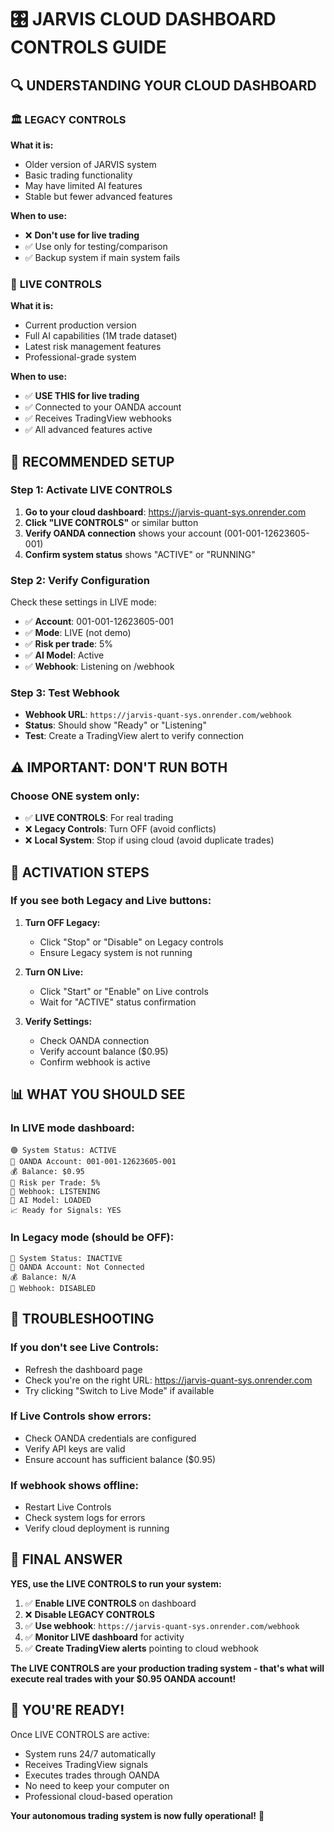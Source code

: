 # 🎛️ JARVIS CLOUD DASHBOARD CONTROLS GUIDE

## 🔍 UNDERSTANDING YOUR CLOUD DASHBOARD

### 🏛️ **LEGACY CONTROLS**
**What it is:**
- Older version of JARVIS system
- Basic trading functionality
- May have limited AI features
- Stable but fewer advanced features

**When to use:**
- ❌ **Don't use for live trading**
- ✅ Use only for testing/comparison
- ✅ Backup system if main system fails

### 🚀 **LIVE CONTROLS** 
**What it is:**
- Current production version
- Full AI capabilities (1M trade dataset)
- Latest risk management features
- Professional-grade system

**When to use:**
- ✅ **USE THIS for live trading**
- ✅ Connected to your OANDA account
- ✅ Receives TradingView webhooks
- ✅ All advanced features active

## 🎯 **RECOMMENDED SETUP**

### **Step 1: Activate LIVE CONTROLS**
1. **Go to your cloud dashboard**: https://jarvis-quant-sys.onrender.com
2. **Click "LIVE CONTROLS"** or similar button
3. **Verify OANDA connection** shows your account (001-001-12623605-001)
4. **Confirm system status** shows "ACTIVE" or "RUNNING"

### **Step 2: Verify Configuration**
Check these settings in LIVE mode:
- ✅ **Account**: 001-001-12623605-001
- ✅ **Mode**: LIVE (not demo)
- ✅ **Risk per trade**: 5%
- ✅ **AI Model**: Active
- ✅ **Webhook**: Listening on /webhook

### **Step 3: Test Webhook**
- **Webhook URL**: `https://jarvis-quant-sys.onrender.com/webhook`
- **Status**: Should show "Ready" or "Listening"
- **Test**: Create a TradingView alert to verify connection

## ⚠️ **IMPORTANT: DON'T RUN BOTH**

### **Choose ONE system only:**
- ✅ **LIVE CONTROLS**: For real trading
- ❌ **Legacy Controls**: Turn OFF (avoid conflicts)
- ❌ **Local System**: Stop if using cloud (avoid duplicate trades)

## 🔧 **ACTIVATION STEPS**

### **If you see both Legacy and Live buttons:**

1. **Turn OFF Legacy:**
   - Click "Stop" or "Disable" on Legacy controls
   - Ensure Legacy system is not running

2. **Turn ON Live:**
   - Click "Start" or "Enable" on Live controls
   - Wait for "ACTIVE" status confirmation

3. **Verify Settings:**
   - Check OANDA connection
   - Verify account balance ($0.95)
   - Confirm webhook is active

## 📊 **WHAT YOU SHOULD SEE**

### **In LIVE mode dashboard:**
```
🟢 System Status: ACTIVE
🏦 OANDA Account: 001-001-12623605-001
💰 Balance: $0.95
🎯 Risk per Trade: 5%
📡 Webhook: LISTENING
🤖 AI Model: LOADED
📈 Ready for Signals: YES
```

### **In Legacy mode (should be OFF):**
```
🔴 System Status: INACTIVE
🏦 OANDA Account: Not Connected
💰 Balance: N/A
📡 Webhook: DISABLED
```

## 🚨 **TROUBLESHOOTING**

### **If you don't see Live Controls:**
- Refresh the dashboard page
- Check you're on the right URL: https://jarvis-quant-sys.onrender.com
- Try clicking "Switch to Live Mode" if available

### **If Live Controls show errors:**
- Check OANDA credentials are configured
- Verify API keys are valid
- Ensure account has sufficient balance ($0.95)

### **If webhook shows offline:**
- Restart Live Controls
- Check system logs for errors
- Verify cloud deployment is running

## 🎯 **FINAL ANSWER**

**YES, use the LIVE CONTROLS to run your system:**

1. ✅ **Enable LIVE CONTROLS** on dashboard
2. ❌ **Disable LEGACY CONTROLS** 
3. ✅ **Use webhook**: `https://jarvis-quant-sys.onrender.com/webhook`
4. ✅ **Monitor LIVE dashboard** for activity
5. ✅ **Create TradingView alerts** pointing to cloud webhook

**The LIVE CONTROLS are your production trading system - that's what will execute real trades with your $0.95 OANDA account!**

## 🚀 **YOU'RE READY!**

Once LIVE CONTROLS are active:
- System runs 24/7 automatically
- Receives TradingView signals
- Executes trades through OANDA
- No need to keep your computer on
- Professional cloud-based operation

**Your autonomous trading system is now fully operational!** 🎉
